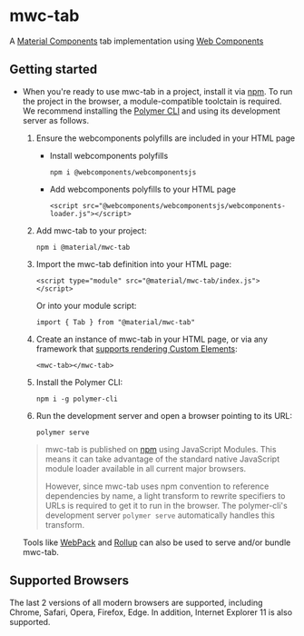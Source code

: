 # mwc-tab
A [Material Components](https://material.io/develop/) tab implementation using [Web Components](https://www.webcomponents.org/introduction)

## Getting started

* When you're ready to use mwc-tab in a project, install it via [npm](https://www.npmjs.com/). To run the project in the browser, a module-compatible toolctain is required. We recommend installing the [Polymer CLI](https://github.com/Polymer/polymer-cli) and using its development server as follows.

  1. Ensure the webcomponents polyfills are included in your HTML page

      - Install webcomponents polyfills

          ```npm i @webcomponents/webcomponentsjs```

      - Add webcomponents polyfills to your HTML page

          ```<script src="@webcomponents/webcomponentsjs/webcomponents-loader.js"></script>```

  1. Add mwc-tab to your project:

      ```npm i @material/mwc-tab```

  1. Import the mwc-tab definition into your HTML page:

      ```<script type="module" src="@material/mwc-tab/index.js"></script>```

      Or into your module script:

      ```import { Tab } from "@material/mwc-tab"```

  1. Create an instance of mwc-tab in your HTML page, or via any framework that [supports rendering Custom Elements](https://custom-elements-everywhere.com/):

      ```<mwc-tab></mwc-tab>```

  1. Install the Polymer CLI:

      ```npm i -g polymer-cli```

  1. Run the development server and open a browser pointing to its URL:

      ```polymer serve```

  > mwc-tab is published on [npm](https://www.npmjs.com/package/@material/mwc-tab) using JavaScript Modules.
  This means it can take advantage of the standard native JavaScript module loader available in all current major browsers.
  >
  > However, since mwc-tab uses npm convention to reference dependencies by name, a light transform to rewrite specifiers to URLs is required to get it to run in the browser. The polymer-cli's development server `polymer serve` automatically handles this transform.

  Tools like [WebPack](https://webpack.js.org/) and [Rollup](https://rollupjs.org/) can also be used to serve and/or bundle mwc-tab.

## Supported Browsers

The last 2 versions of all modern browsers are supported, including
Chrome, Safari, Opera, Firefox, Edge. In addition, Internet Explorer 11 is also supported.
